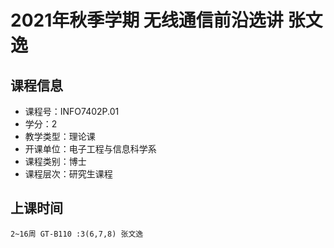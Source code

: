 # 2021年秋季学期 无线通信前沿选讲 张文逸






## 课程信息

- 课程号：INFO7402P.01
- 学分：2
- 教学类型：理论课
- 开课单位：电子工程与信息科学系
- 课程类别：博士
- 课程层次：研究生课程

## 上课时间

```
2~16周 GT-B110 :3(6,7,8) 张文逸
```

